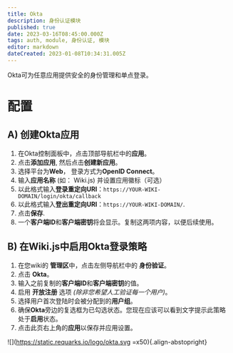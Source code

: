 ```yaml
---
title: Okta
description: 身份认证模块
published: true
date: 2023-03-16T08:45:00.000Z
tags: auth, module, 身份认证, 模块
editor: markdown
dateCreated: 2023-01-08T10:34:31.005Z
---
```


Okta可为任意应用提供安全的身份管理和单点登录。

# 配置

## A) 创建Okta应用

1. 在Okta控制面板中，点击顶部导航栏中的**应用**。
1. 点击**添加应用**, 然后点击**创建新应用**。
1. 选择平台为**Web**， 登录方式为**OpenID Connect**。
1. 输入**应用名称** (如： Wiki.js) 并设置应用徽标（可选）
1. 以此格式输入**登录重定向URI**：`https://YOUR-WIKI-DOMAIN/login/okta/callback`
1. 以此格式输入**登出重定向URI**：`https://YOUR-WIKI-DOMAIN/`.
1. 点击**保存**.
1. 一个**客户端ID**和**客户端密钥**将会显示。复制这两项内容，以便后续使用。

## B) 在Wiki.js中启用Okta登录策略

1. 在您wiki的 **管理区**中，点击左侧导航栏中的 **身份验证**。
1. 点击 **Okta**。
1. 输入之前复制的**客户端ID**和**客户端密钥**的值。
1. 启用 **开放注册** 选项 *(除非您希望人工验证每一个用户)*。
1. 选择用户首次登陆时会被分配到的**用户组**。
1. 确保**Okta**旁边的复选框为已勾选状态。您现在应该可以看到文字提示此策略处于**启用**状态。
1. 点击此页右上角的**应用**以保存并应用设置。

![](https://static.requarks.io/logo/okta.svg =x50){.align-abstopright}